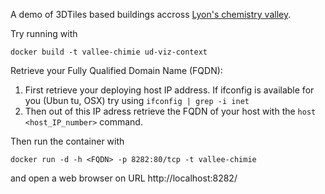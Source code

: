 A demo of 3DTiles based buildings accross [Lyon's chemistry valley](https://fr.wikipedia.org/wiki/Vall%C3%A9e_de_la_chimie).

Try running with
```
docker build -t vallee-chimie ud-viz-context
```

Retrieve your Fully Qualified Domain Name (FQDN):
 1. First retrieve your deploying host IP address. If ifconfig is
    available for you (Ubun tu, OSX) try using `ifconfig | grep -i inet`
 2. Then out of this IP adress retrieve the FQDN of your host with
    the `host <host_IP_number>` command.

Then run the container with
```
docker run -d -h <FQDN> -p 8282:80/tcp -t vallee-chimie
```
and open a web browser on URL http://localhost:8282/

